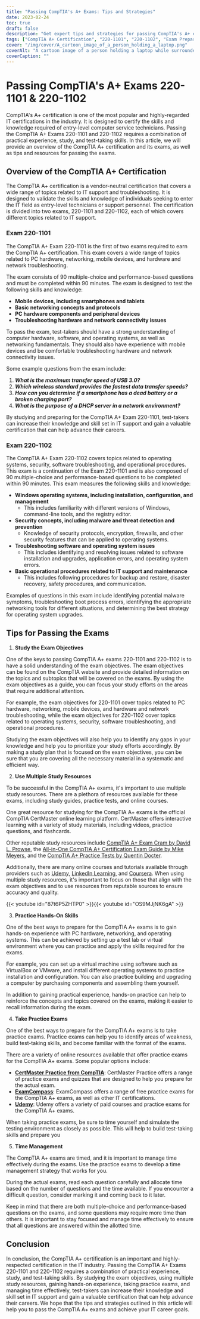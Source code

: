 ```yaml
---
title: "Passing CompTIA's A+ Exams: Tips and Strategies"
date: 2023-02-24
toc: true
draft: false
description: "Get expert tips and strategies for passing CompTIA's A+ exams, including essential acronyms, equipment knowledge, and common troubleshooting procedures."
tags: ["CompTIA A+ Certification", "220-1101", "220-1102", "Exam Preparation", "IT Certification", "IT Career", "Information Technology", "Test-Taking Strategies", "Study Tips", "Technical Skills", "Troubleshooting Techniques", "Hardware Components", "Software Installation", "Networking Concepts", "Security Principles", "Data Recovery", "Online Learning"]
cover: "/img/cover/A_cartoon_image_of_a_person_holding_a_laptop.png"
coverAlt: "A cartoon image of a person holding a laptop while surrounded by various computer hardware components and networking cables, with a thought bubble displaying a series of CompTIA A+ acronyms and troubleshooting procedures."
coverCaption: ""
---
```


# Passing CompTIA's A+ Exams 220-1101 & 220-1102

CompTIA's A+ certification is one of the most popular and highly-regarded IT certifications in the industry. It is designed to certify the skills and knowledge required of entry-level computer service technicians. Passing the CompTIA A+ Exams 220-1101 and 220-1102 requires a combination of practical experience, study, and test-taking skills. In this article, we will provide an overview of the CompTIA A+ certification and its exams, as well as tips and resources for passing the exams.

## Overview of the CompTIA A+ Certification

The CompTIA A+ certification is a vendor-neutral certification that covers a wide range of topics related to IT support and troubleshooting. It is designed to validate the skills and knowledge of individuals seeking to enter the IT field as entry-level technicians or support personnel. The certification is divided into two exams, 220-1101 and 220-1102, each of which covers different topics related to IT support.

### Exam 220-1101

The CompTIA A+ Exam 220-1101 is the first of two exams required to earn the CompTIA A+ certification. This exam covers a wide range of topics related to PC hardware, networking, mobile devices, and hardware and network troubleshooting. 

The exam consists of 90 multiple-choice and performance-based questions and must be completed within 90 minutes. The exam is designed to test the following skills and knowledge:

- **Mobile devices, including smartphones and tablets**
- **Basic networking concepts and protocols**
- **PC hardware components and peripheral devices**
- **Troubleshooting hardware and network connectivity issues**

To pass the exam, test-takers should have a strong understanding of computer hardware, software, and operating systems, as well as networking fundamentals. They should also have experience with mobile devices and be comfortable troubleshooting hardware and network connectivity issues.

Some example questions from the exam include:

1. ***What is the maximum transfer speed of USB 3.0?***
2. ***Which wireless standard provides the fastest data transfer speeds?***
3. ***How can you determine if a smartphone has a dead battery or a broken charging port?***
4. ***What is the purpose of a DHCP server in a network environment?***

By studying and preparing for the CompTIA A+ Exam 220-1101, test-takers can increase their knowledge and skill set in IT support and gain a valuable certification that can help advance their careers.


### Exam 220-1102

The CompTIA A+ Exam 220-1102 covers topics related to operating systems, security, software troubleshooting, and operational procedures. This exam is a continuation of the Exam 220-1101 and is also composed of 90 multiple-choice and performance-based questions to be completed within 90 minutes. This exam measures the following skills and knowledge:

- **Windows operating systems, including installation, configuration, and management**
  - This includes familiarity with different versions of Windows, command-line tools, and the registry editor.
- **Security concepts, including malware and threat detection and prevention**
  - Knowledge of security protocols, encryption, firewalls, and other security features that can be applied to operating systems.
- **Troubleshooting software and operating system issues**
  - This includes identifying and resolving issues related to software installation and upgrades, application errors, and operating system errors.
- **Basic operational procedures related to IT support and maintenance**
  - This includes following procedures for backup and restore, disaster recovery, safety procedures, and communication.

Examples of questions in this exam include identifying potential malware symptoms, troubleshooting boot process errors, identifying the appropriate networking tools for different situations, and determining the best strategy for operating system upgrades.

## Tips for Passing the Exams

1. **Study the Exam Objectives**

One of the keys to passing CompTIA A+ exams 220-1101 and 220-1102 is to have a solid understanding of the exam objectives. The exam objectives can be found on the CompTIA website and provide detailed information on the topics and subtopics that will be covered on the exams. By using the exam objectives as a guide, you can focus your study efforts on the areas that require additional attention.

For example, the exam objectives for 220-1101 cover topics related to PC hardware, networking, mobile devices, and hardware and network troubleshooting, while the exam objectives for 220-1102 cover topics related to operating systems, security, software troubleshooting, and operational procedures.

Studying the exam objectives will also help you to identify any gaps in your knowledge and help you to prioritize your study efforts accordingly. By making a study plan that is focused on the exam objectives, you can be sure that you are covering all the necessary material in a systematic and efficient way.

2. **Use Multiple Study Resources**

To be successful in the CompTIA A+ exams, it's important to use multiple study resources. There are a plethora of resources available for these exams, including study guides, practice tests, and online courses. 

One great resource for studying for the CompTIA A+ exams is the official CompTIA CertMaster online learning platform. CertMaster offers interactive learning with a variety of study materials, including videos, practice questions, and flashcards. 

Other reputable study resources include [CompTIA A+ Exam Cram by David L. Prowse](https://amzn.to/3IFzAQG), the [All-in-One CompTIA A+ Certification Exam Guide by Mike Meyers](https://amzn.to/3Z8i9gT), and the [CompTIA A+ Practice Tests by Quentin Docter](https://amzn.to/3IDuQuN). 

Additionally, there are many online courses and tutorials available through providers such as [Udemy](https://www.udemy.com/), [LinkedIn Learning](https://www.linkedin.com/learning-login/), and [Coursera](https://www.coursera.org/). When using multiple study resources, it's important to focus on those that align with the exam objectives and to use resources from reputable sources to ensure accuracy and quality. 

{{< youtube id="87t6P5ZHTP0" >}}{{< youtube id="OS9MJjNK6gA" >}}

3. **Practice Hands-On Skills**

One of the best ways to prepare for the CompTIA A+ exams is to gain hands-on experience with PC hardware, networking, and operating systems. This can be achieved by setting up a test lab or virtual environment where you can practice and apply the skills required for the exams.

For example, you can set up a virtual machine using software such as VirtualBox or VMware, and install different operating systems to practice installation and configuration. You can also practice building and upgrading a computer by purchasing components and assembling them yourself.

In addition to gaining practical experience, hands-on practice can help to reinforce the concepts and topics covered on the exams, making it easier to recall information during the exam.

4. **Take Practice Exams**

One of the best ways to prepare for the CompTIA A+ exams is to take practice exams. Practice exams can help you to identify areas of weakness, build test-taking skills, and become familiar with the format of the exams.

There are a variety of online resources available that offer practice exams for the CompTIA A+ exams. Some popular options include:

- [**CertMaster Practice from CompTIA**](https://www.comptia.org/training/certmaster-practice/a): CertMaster Practice offers a range of practice exams and quizzes that are designed to help you prepare for the actual exam.
- [**ExamCompass**](https://www.examcompass.com/): ExamCompass offers a range of free practice exams for the CompTIA A+ exams, as well as other IT certifications.
- [**Udemy**](https://www.udemy.com/): Udemy offers a variety of paid courses and practice exams for the CompTIA A+ exams.

When taking practice exams, be sure to time yourself and simulate the testing environment as closely as possible. This will help to build test-taking skills and prepare you

5. **Time Management**

The CompTIA A+ exams are timed, and it is important to manage time effectively during the exams. Use the practice exams to develop a time management strategy that works for you. 

During the actual exams, read each question carefully and allocate time based on the number of questions and the time available. If you encounter a difficult question, consider marking it and coming back to it later. 

Keep in mind that there are both multiple-choice and performance-based questions on the exams, and some questions may require more time than others. It is important to stay focused and manage time effectively to ensure that all questions are answered within the allotted time. 

## Conclusion
In conclusion, the CompTIA A+ certification is an important and highly-respected certification in the IT industry. Passing the CompTIA A+ Exams 220-1101 and 220-1102 requires a combination of practical experience, study, and test-taking skills. By studying the exam objectives, using multiple study resources, gaining hands-on experience, taking practice exams, and managing time effectively, test-takers can increase their knowledge and skill set in IT support and gain a valuable certification that can help advance their careers. We hope that the tips and strategies outlined in this article will help you to pass the CompTIA A+ exams and achieve your IT career goals.